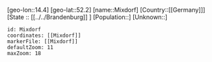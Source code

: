 ﻿---
location: [52.2,14.4]
mapzoom: [7,12] 
mapmarker: city 
type: City
tags:
- geo/City


SpocWebEntityId: 32519
isDeleted: false
confidential: public

---
[geo-lon::14.4]
[geo-lat::52.2]
[name::Mixdorf]
[Country::[[Germany]]]
[State :: [[../../Brandenburg]] ]
[Population::]
[Unknown::]


```leaflet
id: Mixdorf
coordinates: [[Mixdorf]]
markerFile: [[Mixdorf]]
defaultZoom: 11 
maxZoom: 18
```
